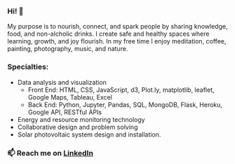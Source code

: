 ### Hi! 👋

My purpose is to nourish, connect, and spark people by sharing knowledge, food, and non-alcholic drinks. I create safe and healthy spaces where learning, growth, and joy flourish. In my free time I enjoy meditation, coffee, painting, photography, music, and nature.

### Specialties:  
- Data analysis and visualization
  - Front End: HTML, CSS, JavaScript, d3, Plot.ly, matplotlib, leaflet, Google Maps, Tableau, Excel
  - Back End: Python, Jupyter, Pandas, SQL, MongoDB, Flask, Heroku, Google API, RESTful APIs
- Energy and resource monitoring technology
- Collaborative design and problem solving
- Solar photovoltaic system design and installation. 

### 📫 Reach me on [LinkedIn](https://www.linkedin.com/in/imacmoore/) 
<!--
**zenfinity/zenfinity** is a ✨ _special_ ✨ repository because its `README.md` (this file) appears on your GitHub profile.

Here are some ideas to get you started:

- 🔭 I’m currently working on ...
- 🌱 I’m currently learning ...
- 👯 I’m looking to collaborate on ...
- 🤔 I’m looking for help with ...
- 💬 Ask me about ...
- 📫 How to reach me: ...
- 😄 Pronouns: ...
- ⚡ Fun fact: ...
-->
